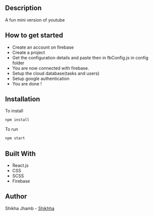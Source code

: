## Description

A fun mini version of youtube

## How to get started

- Create an account on firebase
- Create a project
- Get the configuration details and paste then in fbConfig.js in config folder
- You are now connected with firebase.
- Setup the cloud database(tasks and users)
- Setup google authentication
- You are done !

## Installation

To install

```bash
npm install
```

To run

```bash
npm start
```

## Built With

- React.js
- CSS
- SCSS
- Firebase

## Author

Shikha Jhamb - [Shikhha](https://github.com/Shikhha)
